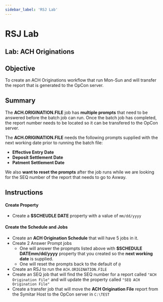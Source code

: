 ```yaml
---
sidebar_label: 'RSJ Lab'
---
```


# RSJ Lab

## Lab: ACH Originations

## Objective

To create an ACH Originations workflow that run Mon-Sun and will transfer the report that is generated to the OpCon server. 

## Summary

The **ACH.ORIGINATION.FILE** job has **multiple prompts** that need to be answered before the batch job can run. Once the batch job has completed, the report number needs to be located so it can be transfered to the OpCon server.

The **ACH.ORIGINATION.FILE** needs the following prompts supplied with the next working date prior to running the batch file:

  * **Effective Entry Date**
  * **Deposit Settlement Date**
  * **Patment Settlement Date**

We also **want to reset the prompts** after the job runs while we are looking for the SEQ number of the report that needs to go to Axway.

## Instructions

#### Create Property

* Create a **$SCHEUDLE DATE** property with a value of ```mm/dd/yyyy```

#### Create the Schedule and Jobs

* Create an **ACH Origination Schedule** that will have 5 jobs in it.
* Create 2 Answer Prompt jobs
  * One will answer the propmpts listed above with **$SCHEDULE DATEmm/dd/yyyy** property that you created so the **next working date** is supplied.
  * One will reset the prompts back to the default of ```@```
* Create an RSJ to run the ```ACH.ORIGINATION.FILE```
* Create an SEQ job that will find the SEQ number for a report called ```"ACH Origination File"``` and will update the property called ```"SEQ ACH Origination File"```
* Create a transfer job that will move the **ACH Origination File** report from the Symitar Host to the OpCon server in ```C:\TEST```